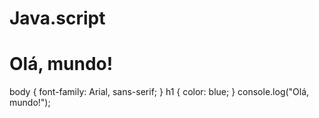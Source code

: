  # Java.script
<!DOCTYPE html>
<html>
<head>
  <title>Minha página</title>
</head>
<body>
  <h1>Olá, mundo!</h1>
</body>
</html>
body {
  font-family: Arial, sans-serif;
}
h1 {
  color: blue;
}
console.log("Olá, mundo!");
